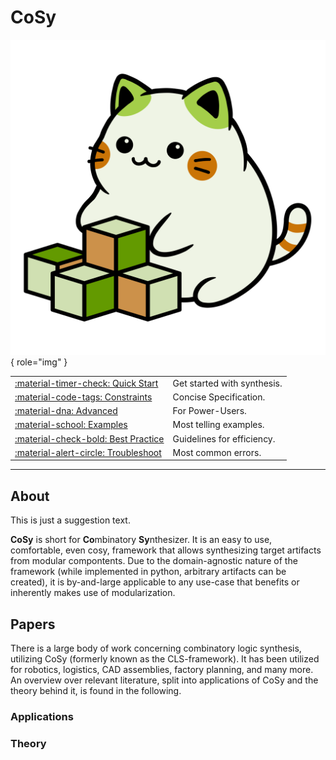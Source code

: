 # CoSy

<div class="grid" markdown>

![CoSy logo](assets/images/logo.svg){ role="img" }

|                                                                    |                             |
|--------------------------------------------------------------------|-----------------------------|
| [:material-timer-check: Quick Start](quick-start.md)               | Get started with synthesis. |
| [:material-code-tags: Constraints](features/constraints.md)        | Concise Specification.      |
| [:material-dna: Advanced](features/advanced.md)                    | For Power-Users.            |
| [:material-school: Examples](examples/introduction.md)             | Most telling examples.      |
| [:material-check-bold: Best Practice](guidelines/best-practice.md) | Guidelines for efficiency.  |
| [:material-alert-circle: Troubleshoot](guidelines/troubleshoot.md) | Most common errors.         |
</div>

-----

## About
This is just a suggestion text. 

**CoSy** is short for **Co**mbinatory **Sy**nthesizer. 
It is an easy to use, comfortable, even cosy, framework that allows synthesizing target artifacts from modular compontents. 
Due to the domain-agnostic nature of the framework (while implemented in python, arbitrary artifacts can be created), 
it is by-and-large applicable to any use-case that benefits or inherently makes use of modularization. 

## Papers
There is a large body of work concerning combinatory logic synthesis, utilizing CoSy (formerly known as the CLS-framework). 
It has been utilized for robotics, logistics, CAD assemblies, factory planning, and many more. 
An overview over relevant literature, split into applications of CoSy and the theory behind it, is found in the following.
### Applications

### Theory